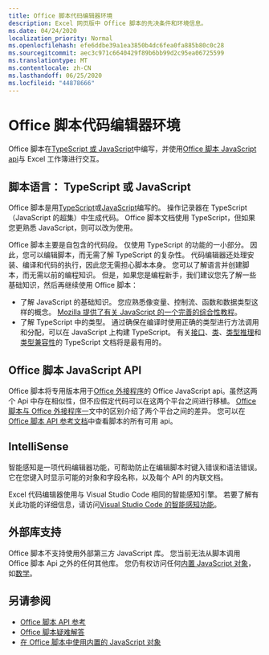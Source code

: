 ```yaml
---
title: Office 脚本代码编辑器环境
description: Excel 网页版中 Office 脚本的先决条件和环境信息。
ms.date: 04/24/2020
localization_priority: Normal
ms.openlocfilehash: efe6ddbe39a1ea3850b4dc6fea0fa885b80c0c28
ms.sourcegitcommit: aec3c971c6640429f89b6bb99d2c95ea06725599
ms.translationtype: MT
ms.contentlocale: zh-CN
ms.lasthandoff: 06/25/2020
ms.locfileid: "44878666"
---
```

# <a name="office-scripts-code-editor-environment"></a>Office 脚本代码编辑器环境

Office 脚本在[TypeScript 或 JavaScript](#scripting-language-typescript-or-javascript)中编写，并使用[Office 脚本 JavaScript api](#office-scripts-javascript-api)与 Excel 工作簿进行交互。

## <a name="scripting-language-typescript-or-javascript"></a>脚本语言： TypeScript 或 JavaScript

Office 脚本是用[TypeScript](https://www.typescriptlang.org/docs/home.html)或[JavaScript](https://developer.mozilla.org/docs/Web/JavaScript)编写的。 操作记录器在 TypeScript （JavaScript 的超集）中生成代码。 Office 脚本文档使用 TypeScript，但如果您更熟悉 JavaScript，则可以改为使用。

Office 脚本主要是自包含的代码段。 仅使用 TypeScript 的功能的一小部分。 因此，您可以编辑脚本，而无需了解 TypeScript 的复杂性。 代码编辑器还处理安装、编译和代码的执行，因此您无需担心脚本本身。 您可以了解语言并创建脚本，而无需以前的编程知识。 但是，如果您是编程新手，我们建议您先了解一些基础知识，然后再继续使用 Office 脚本：

- 了解 JavaScript 的基础知识。 您应熟悉像变量、控制流、函数和数据类型这样的概念。 [Mozilla 提供了有关 JavaScript 的一个完善的综合性教程](https://developer.mozilla.org/docs/Web/JavaScript/Guide/Introduction)。
- 了解 TypeScript 中的类型。 通过确保在编译时使用正确的类型进行方法调用和分配，可以在 JavaScript 上构建 TypeScript。 有关[接口](https://www.typescriptlang.org/docs/handbook/interfaces.html)、[类](https://www.typescriptlang.org/docs/handbook/classes.html)、[类型推理](https://www.typescriptlang.org/docs/handbook/type-inference.html)和[类型兼容性](https://www.typescriptlang.org/docs/handbook/type-compatibility.html)的 TypeScript 文档将是最有用的。

## <a name="office-scripts-javascript-api"></a>Office 脚本 JavaScript API

Office 脚本将专用版本用于[Office 外接程序](/office/dev/add-ins/overview/index)的 Office JavaScript api。虽然这两个 Api 中存在相似性，但不应假定代码可以在这两个平台之间进行移植。 [Office 脚本与 Office 外接程序一](../resources/add-ins-differences.md#apis)文中的区别介绍了两个平台之间的差异。 您可以在[Office 脚本 API 参考文档](/javascript/api/office-scripts/overview)中查看脚本的所有可用 api。

## <a name="intellisense"></a>IntelliSense

智能感知是一项代码编辑器功能，可帮助防止在编辑脚本时键入错误和语法错误。 它在您键入时显示可能的对象和字段名称，以及每个 API 的内联文档。

Excel 代码编辑器使用与 Visual Studio Code 相同的智能感知引擎。 若要了解有关此功能的详细信息，请访问[Visual Studio Code 的智能感知功能](https://code.visualstudio.com/docs/editor/intellisense#_intellisense-features)。

## <a name="external-library-support"></a>外部库支持

Office 脚本不支持使用外部第三方 JavaScript 库。 您当前无法从脚本调用 Office 脚本 Api 之外的任何其他库。 您仍有权访问任何[内置 JavaScript 对象](../develop/javascript-objects.md)，如[数学](https://developer.mozilla.org/docs/Web/JavaScript/Reference/Global_Objects/Math)。

## <a name="see-also"></a>另请参阅

- [Office 脚本 API 参考](/javascript/api/office-scripts/overview)
- [Office 脚本疑难解答](../testing/troubleshooting.md)
- [在 Office 脚本中使用内置的 JavaScript 对象](../develop/javascript-objects.md)
